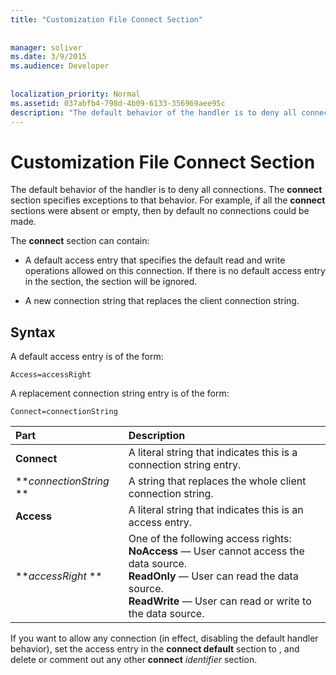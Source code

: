 ```yaml
---
title: "Customization File Connect Section"
  
  
manager: soliver
ms.date: 3/9/2015
ms.audience: Developer
 
  
localization_priority: Normal
ms.assetid: 037abfb4-798d-4b09-6133-356969aee95c
description: "The default behavior of the handler is to deny all connections. The connect section specifies exceptions to that behavior. For example, if all the connect sections were absent or empty, then by default no connections could be made."
---
```


# Customization File Connect Section

The default behavior of the handler is to deny all connections. The **connect** section specifies exceptions to that behavior. For example, if all the **connect** sections were absent or empty, then by default no connections could be made. 
  
The **connect** section can contain: 
  
- A default access entry that specifies the default read and write operations allowed on this connection. If there is no default access entry in the section, the section will be ignored.
    
- A new connection string that replaces the client connection string.
    
## Syntax

A default access entry is of the form:
  
```
Access=accessRight
```

A replacement connection string entry is of the form:
  
```
Connect=connectionString
```

|**Part**|**Description**|
|:-----|:-----|
|**Connect** <br/> |A literal string that indicates this is a connection string entry.  <br/> |
|***connectionString* ** <br/> |A string that replaces the whole client connection string.  <br/> |
|**Access** <br/> |A literal string that indicates this is an access entry.  <br/> |
|***accessRight* ** <br/> | One of the following access rights:  <br/> **NoAccess** — User cannot access the data source.  <br/> **ReadOnly** — User can read the data source.  <br/> **ReadWrite** — User can read or write to the data source.  <br/> |
   
If you want to allow any connection (in effect, disabling the default handler behavior), set the access entry in the **connect default** section to , and delete or comment out any other **connect** *identifier*  section. 
  

